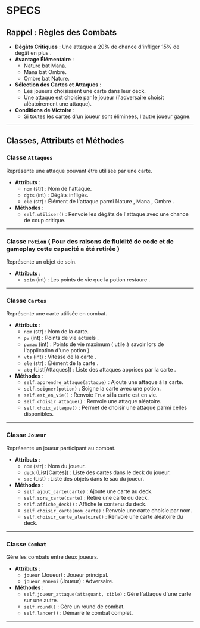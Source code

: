 # SPECS

## Rappel : Règles des Combats
- **Dégâts Critiques** : Une attaque a 20% de chance d'infliger 15% de dégât  en plus .
- **Avantage Élémentaire** :
  - Nature bat Mana.
  - Mana bat Ombre.
  - Ombre bat Nature.
- **Sélection des Cartes et Attaques** :
  - Les joueurs choisissent une carte dans leur deck.
  - Une attaque est choisie par le joueur (l'adversaire choisit aléatoirement une attaque).
- **Conditions de Victoire** :
  - Si toutes les cartes d'un joueur sont éliminées, l'autre joueur gagne.

---

## Classes, Attributs et Méthodes

### Classe `Attaques`
Représente une attaque pouvant être utilisée par une carte.
- **Attributs** :
  - `nom` (str) : Nom de l'attaque.
  - `dgts` (int) : Dégâts infligés.
  - `ele` (str) : Élément de l'attaque parmi Nature , Mana , Ombre .
- **Méthodes** :
  - `self.utiliser()` : Renvoie les dégâts de l'attaque avec une chance de coup critique.

---

### Classe `Potion` ( Pour des raisons de fluidité de code et de gameplay cette capacité a été retirée )
Représente un objet de soin.
- **Attributs** :
  - `soin` (int) : Les points de vie que la potion restaure .

---

### Classe `Cartes`
Représente une carte utilisée en combat.
- **Attributs** :
  - `nom` (str) : Nom de la carte.
  - `pv` (int) : Points de vie actuels .
  - `pvmax` (int) : Points de vie maximum ( utile à savoir lors de l'application d'une potion ).
  - `vts` (int) : Vitesse de la carte .
  - `ele` (str) : Élément de la carte .
  - `atq` (List[Attaques]) : Liste des attaques apprises par la carte .
- **Méthodes** :
  - `self.apprendre_attaque(attaque)` : Ajoute une attaque à la carte.
  - `self.soigner(potion)` : Soigne la carte avec une potion.
  - `self.est_en_vie()` : Renvoie `True` si la carte est en vie.
  - `self.choisir_attaque()` : Renvoie une attaque aléatoire.
  - `self.choix_attaque()` : Permet de choisir une attaque parmi celles disponibles.

---

### Classe `Joueur`
Représente un joueur participant au combat.
- **Attributs** :
  - `nom` (str) : Nom du joueur.
  - `deck` (List[Cartes]) : Liste des cartes dans le deck du joueur.
  - `sac` (List) : Liste des objets dans le sac du joueur.
- **Méthodes** :
  - `self.ajout_carte(carte)` : Ajoute une carte au deck.
  - `self.sors_carte(carte)` : Retire une carte du deck.
  - `self.affiche_deck()` : Affiche le contenu du deck.
  - `self.choisir_carte(nom_carte)` : Renvoie une carte choisie par nom.
  - `self.choisir_carte_aleatoire()` : Renvoie une carte aléatoire du deck.

---

### Classe `Combat`
Gère les combats entre deux joueurs.
- **Attributs** :
  - `joueur` (Joueur) : Joueur principal.
  - `joueur_ennemi` (Joueur) : Adversaire.
- **Méthodes** :
  - `self.joueur_attaque(attaquant, cible)` : Gère l'attaque d'une carte sur une autre.
  - `self.round()` : Gère un round de combat.
  - `self.lancer()` : Démarre le combat complet.

---
